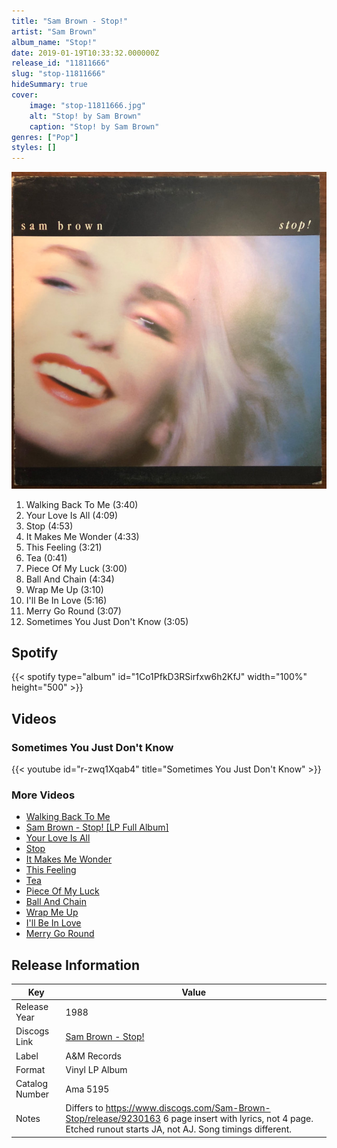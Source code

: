 ```yaml
---
title: "Sam Brown - Stop!"
artist: "Sam Brown"
album_name: "Stop!"
date: 2019-01-19T10:33:32.000000Z
release_id: "11811666"
slug: "stop-11811666"
hideSummary: true
cover:
    image: "stop-11811666.jpg"
    alt: "Stop! by Sam Brown"
    caption: "Stop! by Sam Brown"
genres: ["Pop"]
styles: []
---
```


![Stop! by Sam Brown](stop-11811666.jpg)

<!-- section break -->

1. Walking Back To Me (3:40)
2. Your Love Is All (4:09)
3. Stop (4:53)
4. It Makes Me Wonder (4:33)
5. This Feeling (3:21)
6. Tea (0:41)
7. Piece Of My Luck (3:00)
8. Ball And Chain (4:34)
9. Wrap Me Up (3:10)
10. I'll Be In Love (5:16)
11. Merry Go Round (3:07)
12. Sometimes You Just Don't Know (3:05)

<!-- section break -->


## Spotify
{{< spotify type="album" id="1Co1PfkD3RSirfxw6h2KfJ" width="100%" height="500" >}}



## Videos
### Sometimes You Just Don't Know
{{< youtube id="r-zwq1Xqab4" title="Sometimes You Just Don't Know" >}}<br>

### More Videos

- [Walking Back To Me](https://www.youtube.com/watch?v=hTOBlrWzT0o)
- [Sam Brown - Stop! [LP Full Album]](https://www.youtube.com/watch?v=GKcZnjBSCBE)
- [Your Love Is All](https://www.youtube.com/watch?v=LEBiRGka5nU)
- [Stop](https://www.youtube.com/watch?v=kRHSAPiBfq8)
- [It Makes Me Wonder](https://www.youtube.com/watch?v=UUhjwspFCXI)
- [This Feeling](https://www.youtube.com/watch?v=zlbuy37bhXs)
- [Tea](https://www.youtube.com/watch?v=RAQ0OmNsmRI)
- [Piece Of My Luck](https://www.youtube.com/watch?v=x05qXKVpJGU)
- [Ball And Chain](https://www.youtube.com/watch?v=xEoXSfjJzwA)
- [Wrap Me Up](https://www.youtube.com/watch?v=bBtt6SwSzzA)
- [I'll Be In Love](https://www.youtube.com/watch?v=xFfrFPhSAFE)
- [Merry Go Round](https://www.youtube.com/watch?v=Vj9OdQpY_4M)


## Release Information
|  Key           | Value                                                |
| ---------------| ---------------------------------------------------- |
| Release Year   | 1988                                   |
| Discogs Link   | [Sam Brown - Stop!](https://www.discogs.com/release/11811666-Sam-Brown-Stop) |
| Label          | A&M Records |
| Format         | Vinyl LP Album |
| Catalog Number | Ama 5195 |
| Notes | Differs to https://www.discogs.com/Sam-Brown-Stop/release/9230163 6 page insert with lyrics, not 4 page. Etched runout starts JA, not AJ. Song timings different.  |